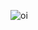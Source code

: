 ![oi](https://github.com/claudioelima/teste3/blob/main/imagem-de-fundo-bonita-do-c%C3%A9u-da-natureza-64743176.jpg)
